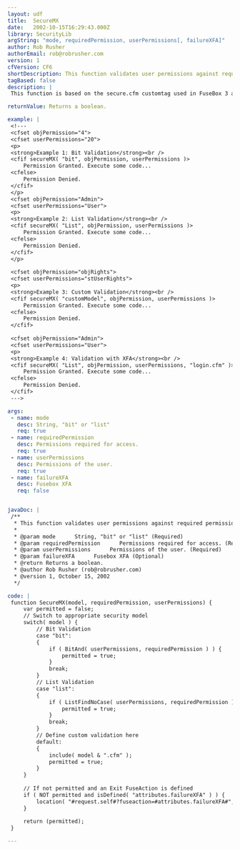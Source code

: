 ```yaml
---
layout: udf
title:  SecureMX
date:   2002-10-15T16:29:43.000Z
library: SecurityLib
argString: "mode, requiredPermission, userPermissions[, failureXFA]"
author: Rob Rusher
authorEmail: rob@robrusher.com
version: 1
cfVersion: CF6
shortDescription: This function validates user permissions against required permissions using either Bit, List or custom validation.
tagBased: false
description: |
 This function is based on the secure.cfm customtag used in FuseBox 3 and authored by Hal Helms. This function validates user permissions against required permissions for code execution using either Bit, List or custom validation.

returnValue: Returns a boolean.

example: |
 <!---
 <cfset objPermission="4">
 <cfset userPermissions="20">
 <p>
 <strong>Example 1: Bit Validation</strong><br />
 <cfif secureMX( "bit", objPermission, userPermissions )>
     Permission Granted. Execute some code...
 <cfelse>
     Permission Denied.
 </cfif>
 </p>
 <cfset objPermission="Admin">
 <cfset userPermissions="User">
 <p>
 <strong>Example 2: List Validation</strong><br />
 <cfif secureMX( "List", objPermission, userPermissions )>
     Permission Granted. Execute some code...
 <cfelse>
     Permission Denied.
 </cfif>
 </p>
 
 <cfset objPermission="objRights">
 <cfset userPermissions="stUserRights">
 <p>
 <strong>Example 3: Custom Validation</strong><br />
 <cfif secureMX( "customModel", objPermission, userPermissions )>
     Permission Granted. Execute some code...
 <cfelse>
     Permission Denied.
 </cfif>
 
 <cfset objPermission="Admin">
 <cfset userPermissions="User">
 <p>
 <strong>Example 4: Validation with XFA</strong><br />
 <cfif secureMX( "List", objPermission, userPermissions, "login.cfm" )>
     Permission Granted. Execute some code...
 <cfelse>
     Permission Denied.
 </cfif>
 --->

args:
 - name: mode
   desc: String, "bit" or "list"
   req: true
 - name: requiredPermission
   desc: Permissions required for access.
   req: true
 - name: userPermissions
   desc: Permissions of the user.
   req: true
 - name: failureXFA
   desc: Fusebox XFA
   req: false


javaDoc: |
 /**
  * This function validates user permissions against required permissions using either Bit, List or custom validation.
  * 
  * @param mode      String, "bit" or "list" (Required)
  * @param requiredPermission      Permissions required for access. (Required)
  * @param userPermissions      Permissions of the user. (Required)
  * @param failureXFA      Fusebox XFA (Optional)
  * @return Returns a boolean. 
  * @author Rob Rusher (rob@robrusher.com) 
  * @version 1, October 15, 2002 
  */

code: |
 function SecureMX(model, requiredPermission, userPermissions) {
     var permitted = false;
     // Switch to appropriate security model
     switch( model ) {
         // Bit Validation
         case "bit":
         {
             if ( BitAnd( userPermissions, requiredPermission ) ) {
                 permitted = true;
             }
             break;
         }
         // List Validation
         case "list":
         {
             if ( ListFindNoCase( userPermissions, requiredPermission ) ) {
                 permitted = true;
             }
             break;
         }
         // Define custom validation here
         default:
         {
             include( model & ".cfm" );
             permitted = true;
         }
     }
     
     // If not permitted and an Exit FuseAction is defined
     if ( NOT permitted and isDefined( "attributes.failureXFA" ) ) {
         location( "#request.self#?fuseaction=#attributes.failureXFA#", 1 );
     }
     
     return (permitted);
 }

---
```


